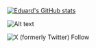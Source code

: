 [![Eduard's GitHub stats](https://github-readme-stats-eduard.vercel.app/api?username=eduardblbulyan&show_icons=true&theme=dark)](https://github.com/eduardblbulyan/eduardblbulyan)

![Alt text](https://spotify-recently-played-readme.vercel.app/api?user=31zbzcunvmq53nzeaqvrjd7knqc4&count=3&unique=true)

<!-- ![Alt text](https://spotify-recently-played-readme.vercel.app/api?user=31zbzcunvmq53nzeaqvrjd7knqc4&width={width})-->

<img alt="X (formerly Twitter) Follow" src="https://img.shields.io/twitter/follow/EdTheUnique?style=social&logo=X">